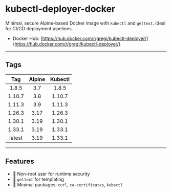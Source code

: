 # kubectl-deployer-docker

Minimal, secure Alpine-based Docker image with `kubectl` and `gettext`. Ideal for CI/CD deployment pipelines.

- Docker Hub: [https://hub.docker.com/r/gregi/kubectl-deployer/](https://hub.docker.com/r/gregi/kubectl-deployer/)

---

## Tags

| Tag       | Alpine | Kubectl     |
|:---------:|:------:|:-----------:|
|1.8.5      |3.7     |1.8.5        |
|1.10.7     |3.8     |1.10.7       |
|1.11.3     |3.9     |1.11.3       |
|1.26.3     |3.17    |1.26.3       |
|1.30.1     |3.19    |1.30.1       |
|1.33.1     |3.19    |1.33.1       |
|latest     |3.19    |1.33.1       |

---

## Features

- 🔐 Non-root user for runtime security
- 🔧 `gettext` for templating
- 🧼 Minimal packages: `curl`, `ca-certificates`, `kubectl`
